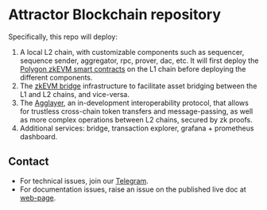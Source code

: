 # Attractor Blockchain repository

Specifically, this repo will deploy:

1. A local L2 chain, with customizable components such as sequencer, sequence sender, aggregator, rpc, prover, dac, etc. It will first deploy the [Polygon zkEVM smart contracts](https://github.com/0xPolygonHermez/zkevm-contracts) on the L1 chain before deploying the different components.
2. The [zkEVM bridge](https://github.com/0xPolygonHermez/zkevm-bridge-service) infrastructure to facilitate asset bridging between the L1 and L2 chains, and vice-versa.
3. The [Agglayer](https://github.com/agglayer/agglayer-go), an in-development interoperability protocol, that allows for trustless cross-chain token transfers and message-passing, as well as more complex operations between L2 chains, secured by zk proofs.
4. Additional services: bridge, transaction explorer, grafana + prometheus dashboard.

## Contact

- For technical issues, join our [Telegram](https://t.me/AttractorOfficial).
- For documentation issues, raise an issue on the published live doc at [web-page](https://attra.me).
